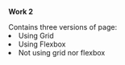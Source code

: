<b>Work 2</b>
<dl>
    Contains three versions of page:    
    <li>Using Grid</li>
    <li>Using Flexbox</li>
    <li>Not using grid nor flexbox</li>
</dl>